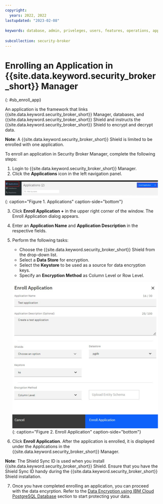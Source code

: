 ```yaml
---
copyright:
  years: 2022, 2022
lastupdated: "2023-02-08"

keywords: database, admin, priveleges, users, features, operations, application

subcollection: security-broker
---
```


# Enrolling an Application in {{site.data.keyword.security_broker_short}} Manager
{: #sb_enroll_app}

An application is the framework that links {{site.data.keyword.security_broker_short}} Manager,
databases, and {{site.data.keyword.security_broker_short}} Shield and instructs the {{site.data.keyword.security_broker_short}} Shield to encrypt and decrypt data.

**Note**: A {{site.data.keyword.security_broker_short}} Shield is limited to be enrolled with one
application.

To enroll an application in Security Broker Manager, complete the
following steps:

1.  Login to {{site.data.keyword.security_broker_short}} Manager.
2.  Click the **Applications** icon in the left navigation panel.

![Applications](../images/add_app.svg){: caption="Figure 1. Applications" caption-side="bottom"}

3.  Click **Enroll Application +** in the upper right corner of the window. The
    Enroll Application dialog appears.

4.  Enter an **Application Name** and **Application Description** in the
    respective fields.

5.  Perform the following tasks:
    - Choose the {{site.data.keyword.security_broker_short}} Shield from the drop-down list.
    - Select a **Data Store** for encryption.
    - Select the **Keystore** to be used as a source for data encryption keys.  
    - Specify an **Encryption Method** as Column Level or Row Level. 

    ![Enroll Application](../images/enroll_app.svg){: caption="Figure 2. Enroll Application" caption-side="bottom"}

6.  Click **Enroll Application**. After the application is enrolled, it is displayed under the Applications in the {{site.data.keyword.security_broker_short}} Manager.

**Note**: The Shield Sync ID is used when you install {{site.data.keyword.security_broker_short}} Shield. Ensure that you have the Shield Sync ID handy during the {{site.data.keyword.security_broker_short}} Shield installation.

7.  Once you have completed enrolling an application, you can proceed with the data encyrption. Refer to the [Data Encryption using IBM Cloud PostgreSQL Database](/docs/security-broker?topic=security-broker-sb_encrypt_data) section to start protecting your data.

